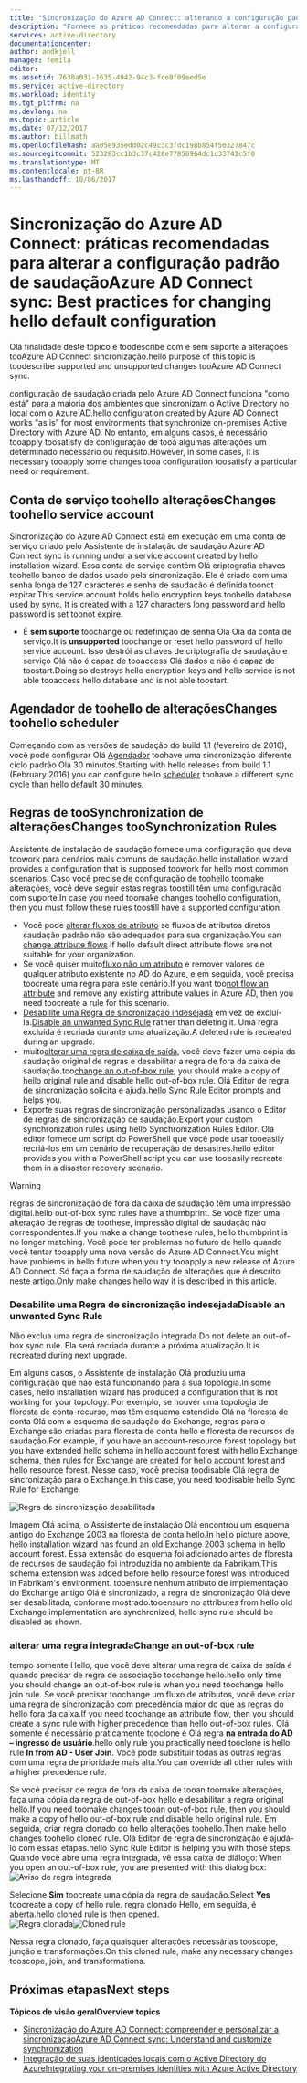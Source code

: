 ```yaml
---
title: "Sincronização do Azure AD Connect: alterando a configuração padrão de saudação | Microsoft Docs"
description: "Fornece as práticas recomendadas para alterar a configuração padrão de saudação de sincronização do Azure AD Connect."
services: active-directory
documentationcenter: 
author: andkjell
manager: femila
editor: 
ms.assetid: 7638a031-1635-4942-94c3-fce8f09eed5e
ms.service: active-directory
ms.workload: identity
ms.tgt_pltfrm: na
ms.devlang: na
ms.topic: article
ms.date: 07/12/2017
ms.author: billmath
ms.openlocfilehash: aa05e935edd02c49c3c3fdc198b854f50327847c
ms.sourcegitcommit: 523283cc1b3c37c428e77850964dc1c33742c5f0
ms.translationtype: MT
ms.contentlocale: pt-BR
ms.lasthandoff: 10/06/2017
---
```

# <a name="azure-ad-connect-sync-best-practices-for-changing-hello-default-configuration"></a><span data-ttu-id="46069-103">Sincronização do Azure AD Connect: práticas recomendadas para alterar a configuração padrão de saudação</span><span class="sxs-lookup"><span data-stu-id="46069-103">Azure AD Connect sync: Best practices for changing hello default configuration</span></span>
<span data-ttu-id="46069-104">Olá finalidade deste tópico é toodescribe com e sem suporte a alterações tooAzure AD Connect sincronização.</span><span class="sxs-lookup"><span data-stu-id="46069-104">hello purpose of this topic is toodescribe supported and unsupported changes tooAzure AD Connect sync.</span></span>

<span data-ttu-id="46069-105">configuração de saudação criada pelo Azure AD Connect funciona "como está" para a maioria dos ambientes que sincronizam o Active Directory no local com o Azure AD.</span><span class="sxs-lookup"><span data-stu-id="46069-105">hello configuration created by Azure AD Connect works “as is” for most environments that synchronize on-premises Active Directory with Azure AD.</span></span> <span data-ttu-id="46069-106">No entanto, em alguns casos, é necessário tooapply toosatisfy de configuração de tooa algumas alterações um determinado necessário ou requisito.</span><span class="sxs-lookup"><span data-stu-id="46069-106">However, in some cases, it is necessary tooapply some changes tooa configuration toosatisfy a particular need or requirement.</span></span>

## <a name="changes-toohello-service-account"></a><span data-ttu-id="46069-107">Conta de serviço toohello alterações</span><span class="sxs-lookup"><span data-stu-id="46069-107">Changes toohello service account</span></span>
<span data-ttu-id="46069-108">Sincronização do Azure AD Connect está em execução em uma conta de serviço criado pelo Assistente de instalação de saudação.</span><span class="sxs-lookup"><span data-stu-id="46069-108">Azure AD Connect sync is running under a service account created by hello installation wizard.</span></span> <span data-ttu-id="46069-109">Essa conta de serviço contém Olá criptografia chaves toohello banco de dados usado pela sincronização. Ele é criado com uma senha longa de 127 caracteres e senha de saudação é definida toonot expirar.</span><span class="sxs-lookup"><span data-stu-id="46069-109">This service account holds hello encryption keys toohello database used by sync. It is created with a 127 characters long password and hello password is set toonot expire.</span></span>

* <span data-ttu-id="46069-110">É **sem suporte** toochange ou redefinição de senha Olá Olá da conta de serviço.</span><span class="sxs-lookup"><span data-stu-id="46069-110">It is **unsupported** toochange or reset hello password of hello service account.</span></span> <span data-ttu-id="46069-111">Isso destrói as chaves de criptografia de saudação e serviço Olá não é capaz de tooaccess Olá dados e não é capaz de toostart.</span><span class="sxs-lookup"><span data-stu-id="46069-111">Doing so destroys hello encryption keys and hello service is not able tooaccess hello database and is not able toostart.</span></span>

## <a name="changes-toohello-scheduler"></a><span data-ttu-id="46069-112">Agendador de toohello de alterações</span><span class="sxs-lookup"><span data-stu-id="46069-112">Changes toohello scheduler</span></span>
<span data-ttu-id="46069-113">Começando com as versões de saudação do build 1.1 (fevereiro de 2016), você pode configurar Olá [Agendador](active-directory-aadconnectsync-feature-scheduler.md) toohave uma sincronização diferente ciclo padrão Olá 30 minutos.</span><span class="sxs-lookup"><span data-stu-id="46069-113">Starting with hello releases from build 1.1 (February 2016) you can configure hello [scheduler](active-directory-aadconnectsync-feature-scheduler.md) toohave a different sync cycle than hello default 30 minutes.</span></span>

## <a name="changes-toosynchronization-rules"></a><span data-ttu-id="46069-114">Regras de tooSynchronization de alterações</span><span class="sxs-lookup"><span data-stu-id="46069-114">Changes tooSynchronization Rules</span></span>
<span data-ttu-id="46069-115">Assistente de instalação de saudação fornece uma configuração que deve toowork para cenários mais comuns de saudação.</span><span class="sxs-lookup"><span data-stu-id="46069-115">hello installation wizard provides a configuration that is supposed toowork for hello most common scenarios.</span></span> <span data-ttu-id="46069-116">Caso você precise de configuração de toohello toomake alterações, você deve seguir estas regras toostill têm uma configuração com suporte.</span><span class="sxs-lookup"><span data-stu-id="46069-116">In case you need toomake changes toohello configuration, then you must follow these rules toostill have a supported configuration.</span></span>

* <span data-ttu-id="46069-117">Você pode [alterar fluxos de atributo](active-directory-aadconnectsync-change-the-configuration.md#other-common-attribute-flow-changes) se fluxos de atributos diretos saudação padrão não são adequados para sua organização.</span><span class="sxs-lookup"><span data-stu-id="46069-117">You can [change attribute flows](active-directory-aadconnectsync-change-the-configuration.md#other-common-attribute-flow-changes) if hello default direct attribute flows are not suitable for your organization.</span></span>
* <span data-ttu-id="46069-118">Se você quiser muito[fluxo não um atributo](active-directory-aadconnectsync-change-the-configuration.md#do-not-flow-an-attribute) e remover valores de qualquer atributo existente no AD do Azure, e em seguida, você precisa toocreate uma regra para este cenário.</span><span class="sxs-lookup"><span data-stu-id="46069-118">If you want too[not flow an attribute](active-directory-aadconnectsync-change-the-configuration.md#do-not-flow-an-attribute) and remove any existing attribute values in Azure AD, then you need toocreate a rule for this scenario.</span></span>
* <span data-ttu-id="46069-119">[Desabilite uma Regra de sincronização indesejada](#disable-an-unwanted-sync-rule) em vez de excluí-la.</span><span class="sxs-lookup"><span data-stu-id="46069-119">[Disable an unwanted Sync Rule](#disable-an-unwanted-sync-rule) rather than deleting it.</span></span> <span data-ttu-id="46069-120">Uma regra excluída é recriada durante uma atualização.</span><span class="sxs-lookup"><span data-stu-id="46069-120">A deleted rule is recreated during an upgrade.</span></span>
* <span data-ttu-id="46069-121">muito[alterar uma regra de caixa de saída](#change-an-out-of-box-rule), você deve fazer uma cópia da saudação original de regras e desabilitar a regra de fora da caixa de saudação.</span><span class="sxs-lookup"><span data-stu-id="46069-121">too[change an out-of-box rule](#change-an-out-of-box-rule), you should make a copy of hello original rule and disable hello out-of-box rule.</span></span> <span data-ttu-id="46069-122">Olá Editor de regra de sincronização solicita e ajuda.</span><span class="sxs-lookup"><span data-stu-id="46069-122">hello Sync Rule Editor prompts and helps you.</span></span>
* <span data-ttu-id="46069-123">Exporte suas regras de sincronização personalizadas usando o Editor de regras de sincronização de saudação.</span><span class="sxs-lookup"><span data-stu-id="46069-123">Export your custom synchronization rules using hello Synchronization Rules Editor.</span></span> <span data-ttu-id="46069-124">Olá editor fornece um script do PowerShell que você pode usar tooeasily recriá-los em um cenário de recuperação de desastres.</span><span class="sxs-lookup"><span data-stu-id="46069-124">hello editor provides you with a PowerShell script you can use tooeasily recreate them in a disaster recovery scenario.</span></span>

> [!WARNING]
> <span data-ttu-id="46069-125">regras de sincronização de fora da caixa de saudação têm uma impressão digital.</span><span class="sxs-lookup"><span data-stu-id="46069-125">hello out-of-box sync rules have a thumbprint.</span></span> <span data-ttu-id="46069-126">Se você fizer uma alteração de regras de toothese, impressão digital de saudação não correspondentes.</span><span class="sxs-lookup"><span data-stu-id="46069-126">If you make a change toothese rules, hello thumbprint is no longer matching.</span></span> <span data-ttu-id="46069-127">Você pode ter problemas no futuro de hello quando você tentar tooapply uma nova versão do Azure AD Connect.</span><span class="sxs-lookup"><span data-stu-id="46069-127">You might have problems in hello future when you try tooapply a new release of Azure AD Connect.</span></span> <span data-ttu-id="46069-128">Só faça a forma de saudação de alterações que é descrito neste artigo.</span><span class="sxs-lookup"><span data-stu-id="46069-128">Only make changes hello way it is described in this article.</span></span>

### <a name="disable-an-unwanted-sync-rule"></a><span data-ttu-id="46069-129">Desabilite uma Regra de sincronização indesejada</span><span class="sxs-lookup"><span data-stu-id="46069-129">Disable an unwanted Sync Rule</span></span>
<span data-ttu-id="46069-130">Não exclua uma regra de sincronização integrada.</span><span class="sxs-lookup"><span data-stu-id="46069-130">Do not delete an out-of-box sync rule.</span></span> <span data-ttu-id="46069-131">Ela será recriada durante a próxima atualização.</span><span class="sxs-lookup"><span data-stu-id="46069-131">It is recreated during next upgrade.</span></span>

<span data-ttu-id="46069-132">Em alguns casos, o Assistente de instalação Olá produziu uma configuração que não está funcionando para a sua topologia.</span><span class="sxs-lookup"><span data-stu-id="46069-132">In some cases, hello installation wizard has produced a configuration that is not working for your topology.</span></span> <span data-ttu-id="46069-133">Por exemplo, se houver uma topologia de floresta de conta-recurso, mas têm esquema estendido Olá na floresta de conta Olá com o esquema de saudação do Exchange, regras para o Exchange são criadas para floresta de conta hello e floresta de recursos de saudação.</span><span class="sxs-lookup"><span data-stu-id="46069-133">For example, if you have an account-resource forest topology but you have extended hello schema in hello account forest with hello Exchange schema, then rules for Exchange are created for hello account forest and hello resource forest.</span></span> <span data-ttu-id="46069-134">Nesse caso, você precisa toodisable Olá regra de sincronização para o Exchange.</span><span class="sxs-lookup"><span data-stu-id="46069-134">In this case, you need toodisable hello Sync Rule for Exchange.</span></span>

![Regra de sincronização desabilitada](./media/active-directory-aadconnectsync-best-practices-changing-default-configuration/exchangedisabledrule.png)

<span data-ttu-id="46069-136">Imagem Olá acima, o Assistente de instalação Olá encontrou um esquema antigo do Exchange 2003 na floresta de conta hello.</span><span class="sxs-lookup"><span data-stu-id="46069-136">In hello picture above, hello installation wizard has found an old Exchange 2003 schema in hello account forest.</span></span> <span data-ttu-id="46069-137">Essa extensão do esquema foi adicionado antes de floresta de recursos de saudação foi introduzida no ambiente da Fabrikam.</span><span class="sxs-lookup"><span data-stu-id="46069-137">This schema extension was added before hello resource forest was introduced in Fabrikam's environment.</span></span> <span data-ttu-id="46069-138">tooensure nenhum atributo de implementação do Exchange antigo Olá é sincronizado, a regra de sincronização Olá deve ser desabilitada, conforme mostrado.</span><span class="sxs-lookup"><span data-stu-id="46069-138">tooensure no attributes from hello old Exchange implementation are synchronized, hello sync rule should be disabled as shown.</span></span>

### <a name="change-an-out-of-box-rule"></a><span data-ttu-id="46069-139">alterar uma regra integrada</span><span class="sxs-lookup"><span data-stu-id="46069-139">Change an out-of-box rule</span></span>
<span data-ttu-id="46069-140">tempo somente Hello, que você deve alterar uma regra de caixa de saída é quando precisar de regra de associação toochange hello.</span><span class="sxs-lookup"><span data-stu-id="46069-140">hello only time you should change an out-of-box rule is when you need toochange hello join rule.</span></span> <span data-ttu-id="46069-141">Se você precisar toochange um fluxo de atributos, você deve criar uma regra de sincronização com precedência maior do que as regras do hello fora da caixa.</span><span class="sxs-lookup"><span data-stu-id="46069-141">If you need toochange an attribute flow, then you should create a sync rule with higher precedence than hello out-of-box rules.</span></span> <span data-ttu-id="46069-142">Olá somente é necessário praticamente tooclone é Olá regra **na entrada do AD – ingresso de usuário**.</span><span class="sxs-lookup"><span data-stu-id="46069-142">hello only rule you practically need tooclone is hello rule **In from AD - User Join**.</span></span> <span data-ttu-id="46069-143">Você pode substituir todas as outras regras com uma regra de prioridade mais alta.</span><span class="sxs-lookup"><span data-stu-id="46069-143">You can override all other rules with a higher precedence rule.</span></span>

<span data-ttu-id="46069-144">Se você precisar de regra de fora da caixa de tooan toomake alterações, faça uma cópia da regra de out-of-box hello e desabilitar a regra original hello.</span><span class="sxs-lookup"><span data-stu-id="46069-144">If you need toomake changes tooan out-of-box rule, then you should make a copy of hello out-of-box rule and disable hello original rule.</span></span> <span data-ttu-id="46069-145">Em seguida, criar regra clonado do hello alterações toohello.</span><span class="sxs-lookup"><span data-stu-id="46069-145">Then make hello changes toohello cloned rule.</span></span> <span data-ttu-id="46069-146">Olá Editor de regra de sincronização é ajudá-lo com essas etapas.</span><span class="sxs-lookup"><span data-stu-id="46069-146">hello Sync Rule Editor is helping you with those steps.</span></span> <span data-ttu-id="46069-147">Quando você abre uma regra integrada, vê essa caixa de diálogo: </span><span class="sxs-lookup"><span data-stu-id="46069-147">When you open an out-of-box rule, you are presented with this dialog box:</span></span>  
![Aviso de regra integrada](./media/active-directory-aadconnectsync-best-practices-changing-default-configuration/warningoutofboxrule.png)

<span data-ttu-id="46069-149">Selecione **Sim** toocreate uma cópia da regra de saudação.</span><span class="sxs-lookup"><span data-stu-id="46069-149">Select **Yes** toocreate a copy of hello rule.</span></span> <span data-ttu-id="46069-150">regra clonado Hello, em seguida, é aberta.</span><span class="sxs-lookup"><span data-stu-id="46069-150">hello cloned rule is then opened.</span></span>  
<span data-ttu-id="46069-151">![Regra clonada](./media/active-directory-aadconnectsync-best-practices-changing-default-configuration/clonedrule.png)</span><span class="sxs-lookup"><span data-stu-id="46069-151">![Cloned rule](./media/active-directory-aadconnectsync-best-practices-changing-default-configuration/clonedrule.png)</span></span>

<span data-ttu-id="46069-152">Nessa regra clonado, faça quaisquer alterações necessárias tooscope, junção e transformações.</span><span class="sxs-lookup"><span data-stu-id="46069-152">On this cloned rule, make any necessary changes tooscope, join, and transformations.</span></span>

## <a name="next-steps"></a><span data-ttu-id="46069-153">Próximas etapas</span><span class="sxs-lookup"><span data-stu-id="46069-153">Next steps</span></span>
<span data-ttu-id="46069-154">**Tópicos de visão geral**</span><span class="sxs-lookup"><span data-stu-id="46069-154">**Overview topics**</span></span>

* [<span data-ttu-id="46069-155">Sincronização do Azure AD Connect: compreender e personalizar a sincronização</span><span class="sxs-lookup"><span data-stu-id="46069-155">Azure AD Connect sync: Understand and customize synchronization</span></span>](active-directory-aadconnectsync-whatis.md)
* [<span data-ttu-id="46069-156">Integração de suas identidades locais com o Active Directory do Azure</span><span class="sxs-lookup"><span data-stu-id="46069-156">Integrating your on-premises identities with Azure Active Directory</span></span>](active-directory-aadconnect.md)
